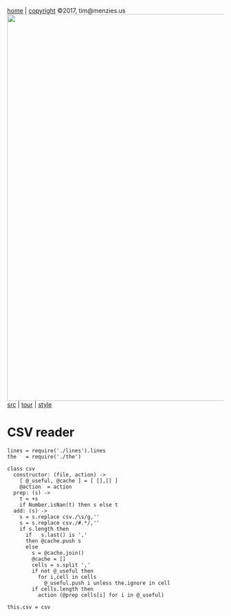 [home](http://tiny.cc/koff) |
[copyright](https://github.com/koffee/script/blob/master/LICENSE.md) &copy;2017, tim&commat;menzies.us<br>
[<img width=900 src=https://raw.githubusercontent.com/koffee/script/master/img/head.jpg>](http://tiny.cc/koffee)<br>
[src](https://github.com/koffee/script/tree/master/lib) |
[tour](https://github.com/koffee/script/blob/master/docs/TOUR.md) |
[style](https://github.com/koffee/script/blob/master/docs/STYLE.md) 


# CSV reader

    lines = require('./lines').lines
    the   = require('./the')

    class csv
      constructor: (file, action) ->
        [ @_useful, @cache ] = [ [],[] ]
        @action  = action
      prep: (s) ->
        t = +s
        if Number.isNan(t) then s else t
      add: (s) ->
        s = s.replace csv./\s/g,''
        s = s.replace csv./#.*/,''
        if s.length then
          if   s.last() is ','
          then @cache.push s
          else
            s = @cache.join()
            @cache = []
            cells = s.split ','
            if not @_useful then
              for i,cell in cells
                @_useful.push i unless the.ignore in cell
            if cells.length then
              action (@prep cells[i] for i in @_useful)

    this.csv = csv
